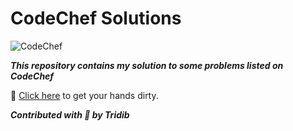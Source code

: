 # CodeChef Solutions

![CodeChef](https://s3.amazonaws.com/codechef_shared/sites/all/themes/abessive/logo-3.png)

***This repository contains my solution to some problems listed on CodeChef***

:link: [Click here](https://www.codechef.com/problems/school) to get your hands dirty.

***Contributed with :yellow_heart: by Tridib***
